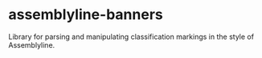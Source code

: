
# assemblyline-banners

Library for parsing and manipulating classification markings in the style of Assemblyline.

